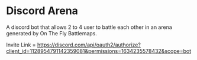 # Discord Arena

A discord bot that allows 2 to 4 user to battle each other in an arena generated by On The Fly Battlemaps.

Invite Link = https://discord.com/api/oauth2/authorize?client_id=1128954791142359081&permissions=1634235578432&scope=bot
